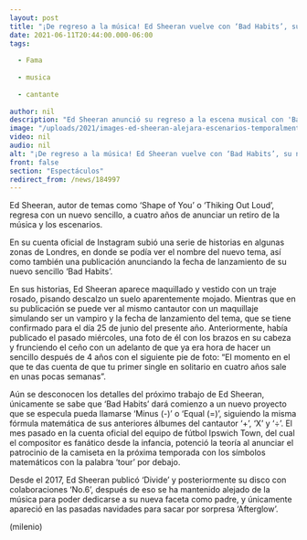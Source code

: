 ```yaml
---
layout: post
title: "¡De regreso a la música! Ed Sheeran vuelve con ‘Bad Habits’, su nuevo sencillo"
date: 2021-06-11T20:44:00.000-06:00
tags:
  
  - Fama
  
  - musica
  
  - cantante
  
author: nil
description: "Ed Sheeran anunció su regreso a la escena musical con 'Bad Habits', su nuevo sencillo tras 4 años de no grabar en solitario."
image: "/uploads/2021/images-ed-sheeran-alejara-escenarios-temporalmente_0_2_1080_671.jpg"
video: nil
audio: nil
alt: "¡De regreso a la música! Ed Sheeran vuelve con ‘Bad Habits’, su nuevo sencillo"
front: false
section: "Espectáculos"
redirect_from: /news/184997
---
```


Ed Sheeran, autor de temas como ‘Shape of You’ o ‘Thiking Out Loud’, regresa con un nuevo sencillo, a cuatro años de anunciar un retiro de la música y los escenarios. 

En su cuenta oficial de Instagram subió una serie de historias en algunas zonas de Londres, en donde se podía ver el nombre del nuevo tema, así como también una publicación anunciando la fecha de lanzamiento de su nuevo sencillo ‘Bad Habits’. 

En sus historias, Ed Sheeran aparece maquillado y vestido con un traje rosado, pisando descalzo un suelo aparentemente mojado. Mientras que en su publicación se puede ver al mismo cantautor con un maquillaje simulando ser un vampiro y la fecha de lanzamiento del tema, que se tiene confirmado para el día 25 de junio del presente año. 
Anteriormente, había publicado el pasado miércoles, una foto de él con los brazos en su cabeza y frunciendo el ceño con un adelanto de que ya era hora de hacer un sencillo después de 4 años con el siguiente pie de foto: “El momento en el que te das cuenta de que tu primer single en solitario en cuatro años sale en unas pocas semanas”. 

Aún se desconocen los detalles del próximo trabajo de Ed Sheeran, únicamente se sabe que ‘Bad Habits’ dará comienzo a un nuevo proyecto que se especula pueda llamarse ‘Minus (-)’ o ‘Equal (=)’, siguiendo la misma fórmula matemática de sus anteriores álbumes del cantautor ‘+’, ‘X’ y ‘÷’. El mes pasado en la cuenta oficial del equipo de fútbol Ipswich Town, del cual el compositor es fanático desde la infancia, potenció la teoría al anunciar el patrocinio de la camiseta en la próxima temporada con los símbolos matemáticos con la palabra ‘tour’ por debajo.

Desde el 2017, Ed Sheeran publicó ‘Divide’ y posteriormente su disco con colaboraciones ‘No.6’, después de eso se ha mantenido alejado de la música para poder dedicarse a su nueva faceta como padre, y únicamente apareció en las pasadas navidades para sacar por sorpresa ‘Afterglow’. 

(milenio)